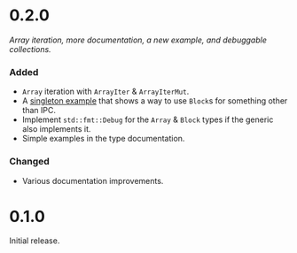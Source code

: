 
# 0.2.0

*Array iteration, more documentation, a new example, and debuggable collections.*

### Added

- `Array` iteration with `ArrayIter` & `ArrayIterMut`.
- A [singleton example](./examples/singleton.rs) that shows a way to use `Block`s for something other than IPC.
- Implement `std::fmt::Debug` for the `Array` & `Block` types if the generic also implements it.
- Simple examples in the type documentation.

### Changed

- Various documentation improvements.

# 0.1.0

Initial release.

